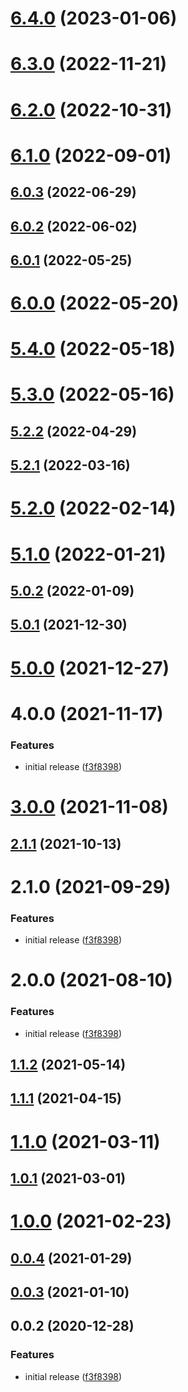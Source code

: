 # [6.4.0](https://github.com/alex-lit/config-commitlint/compare/v6.3.0...v6.4.0) (2023-01-06)



# [6.3.0](https://github.com/alex-lit/config-commitlint/compare/v6.2.0...v6.3.0) (2022-11-21)



# [6.2.0](https://github.com/alex-lit/config-commitlint/compare/v6.1.0...v6.2.0) (2022-10-31)



# [6.1.0](https://github.com/alex-lit/config-commitlint/compare/v6.0.3...v6.1.0) (2022-09-01)

## [6.0.3](https://github.com/alex-lit/config-commitlint/compare/v6.0.2...v6.0.3) (2022-06-29)

## [6.0.2](https://github.com/alex-lit/config-commitlint/compare/v6.0.1...v6.0.2) (2022-06-02)

## [6.0.1](https://github.com/alex-lit/config-commitlint/compare/v6.0.0...v6.0.1) (2022-05-25)

# [6.0.0](https://github.com/alex-lit/config-commitlint/compare/v5.4.0...v6.0.0) (2022-05-20)

# [5.4.0](https://github.com/alex-lit/config-commitlint/compare/v5.3.0...v5.4.0) (2022-05-18)

# [5.3.0](https://github.com/alex-lit/config-commitlint/compare/v5.2.2...v5.3.0) (2022-05-16)

## [5.2.2](https://github.com/alex-lit/config-commitlint/compare/v5.2.1...v5.2.2) (2022-04-29)

## [5.2.1](https://github.com/alex-lit/config-commitlint/compare/v5.2.0...v5.2.1) (2022-03-16)

# [5.2.0](https://github.com/alex-lit/config-commitlint/compare/v5.1.0...v5.2.0) (2022-02-14)

# [5.1.0](https://github.com/alex-lit/config-commitlint/compare/v5.0.2...v5.1.0) (2022-01-21)

## [5.0.2](https://github.com/alex-lit/config-commitlint/compare/v5.0.1...v5.0.2) (2022-01-09)

## [5.0.1](https://github.com/alex-lit/config-commitlint/compare/v5.0.0...v5.0.1) (2021-12-30)

# [5.0.0](https://github.com/alex-lit/config-commitlint/compare/v4.0.0...v5.0.0) (2021-12-27)

# 4.0.0 (2021-11-17)

### Features

- initial release
  ([f3f8398](https://github.com/alex-lit/config-commitlint/commit/f3f8398d277e110e8c1f21e98790c809a2d77b87))

# [3.0.0](https://github.com/alex-lit/config-commitlint/compare/v2.1.1...v3.0.0) (2021-11-08)

## [2.1.1](https://github.com/alex-lit/config-commitlint/compare/v2.1.0...v2.1.1) (2021-10-13)

# 2.1.0 (2021-09-29)

### Features

- initial release
  ([f3f8398](https://github.com/alex-lit/config-commitlint/commit/f3f8398d277e110e8c1f21e98790c809a2d77b87))

# 2.0.0 (2021-08-10)

### Features

- initial release
  ([f3f8398](https://github.com/alex-lit/config-commitlint/commit/f3f8398d277e110e8c1f21e98790c809a2d77b87))

## [1.1.2](https://github.com/alex-lit/config-commitlint/compare/v1.1.1...v1.1.2) (2021-05-14)

## [1.1.1](https://github.com/alex-lit/config-commitlint/compare/v1.1.0...v1.1.1) (2021-04-15)

# [1.1.0](https://github.com/alex-lit/config-commitlint/compare/v1.0.1...v1.1.0) (2021-03-11)

## [1.0.1](https://github.com/alex-lit/config-commitlint/compare/v1.0.0...v1.0.1) (2021-03-01)

# [1.0.0](https://github.com/alex-lit/config-commitlint/compare/v0.0.4...v1.0.0) (2021-02-23)

## [0.0.4](https://github.com/alex-lit/config-commitlint/compare/v0.0.3...v0.0.4) (2021-01-29)

## [0.0.3](https://github.com/alex-lit/config-commitlint/compare/v0.0.2...v0.0.3) (2021-01-10)

## 0.0.2 (2020-12-28)

### Features

- initial release
  ([f3f8398](https://github.com/alex-lit/config-commitlint/commit/f3f8398d277e110e8c1f21e98790c809a2d77b87))
